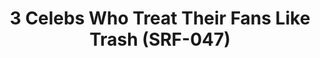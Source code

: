 ---
ee_id: '4391'
site: '1'
type: '2'
long_id: 2017-049 3 Celebs Who Treat Their Fans Like Trash
url: 2017-049-3-celebs-who-treat-their-fans-like-trash
title: 3 Celebs Who Treat Their Fans Like Trash (SRF-047)
year: '2017'
medium: Fidigit spinner
commission:
dims:
pitch:
ps:
live_url:
related:
youtube:
imgs: celebs-2017-049-database-jih--d17f.jpg
subheading:
display_year: '2017'
download:
add_credit:
add_credits:
related_code:
layout: things-i-made
---
